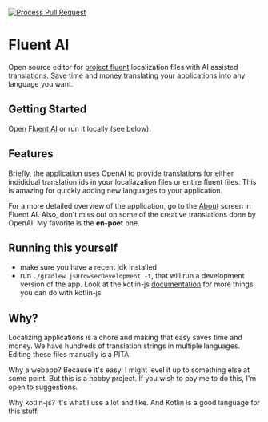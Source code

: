 [![Process Pull Request](https://github.com/jillesvangurp/fluent-ai/actions/workflows/pr_master.yaml/badge.svg)](https://github.com/jillesvangurp/fluent-ai/actions/workflows/pr_master.yaml)

# Fluent AI

Open source editor for [project fluent](https://projectfluent.org/) localization files with AI assisted translations. Save time and money translating your applications into any language you want.

## Getting Started

Open [Fluent AI](https://fluent-ai.jillesvangurp.com/) or run it locally (see below). 

## Features

Briefly, the application uses OpenAI to provide translations for either indididual translation ids in your localiazation files or entire fluent files. This is amazing for quickly adding new languages to your application.

For a more detailed overview of the application, go to the [About](https://fluent-ai.jillesvangurp.com/#page=About) screen in Fluent AI. Also, don't miss out on some of the creative translations done by OpenAI. My favorite is the **en-poet** one.

## Running this yourself

- make sure you have a recent jdk installed
- run `./gradlew jsBrowserDevelopment -t`, that will run a development version of the app. Look at the kotlin-js [documentation](https://kotlinlang.org/docs/js-project-setup.html#run-task) for more things you can do with kotlin-js.

## Why?

Localizing applications is a chore and making that easy saves time and money. We have hundreds of translation strings in multiple languages. Editing these files manually is a PITA.

Why a webapp? Because it's easy. I might level it up to something else at some point. But this is a hobby project. If you wish to pay me to do this, I'm open to suggestions.

Why kotlin-js? It's what I use a lot and like. And Kotlin is a good language for this stuff.
